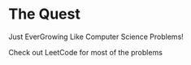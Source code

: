 # The Quest
Just EverGrowing Like Computer Science Problems!

Check out LeetCode for most of the problems
